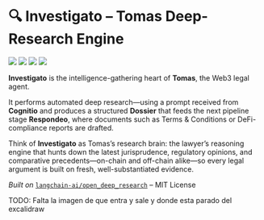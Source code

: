 # 🔍 Investigato – Tomas Deep-Research Engine

<p>
  <img src="https://img.shields.io/badge/investigato-v1.0.0-845EF7">
  <img src="https://img.shields.io/badge/built_with-Python_&_LangChain-3772FF">
  <img src="https://img.shields.io/badge/license-MIT-green">
  <img src="https://img.shields.io/badge/status-mvp-yellow">
</p>

**Investigato** is the intelligence-gathering heart of **Tomas**, the Web3 legal agent.

It performs automated deep research—using a prompt received from **Cognitio** and produces a structured **Dossier** that feeds the next pipeline stage **Respondeo**, where documents such as Terms & Conditions or DeFi-compliance reports are drafted.

Think of **Investigato** as Tomas’s research brain: the lawyer’s reasoning engine that hunts down the latest jurisprudence, regulatory opinions, and comparative precedents—on-chain and off-chain alike—so every legal argument is built on fresh, well-substantiated evidence.

_Built on_ [`langchain-ai/open_deep_research`](https://github.com/langchain-ai/open_deep_research) – MIT License

TODO: Falta la imagen de que entra y sale y donde esta parado del excalidraw
